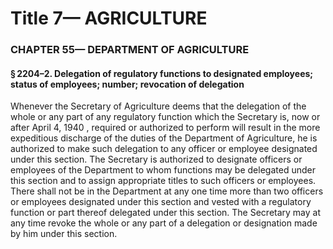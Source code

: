 
# Title 7— AGRICULTURE
### CHAPTER 55— DEPARTMENT OF AGRICULTURE
#### § 2204–2. Delegation of regulatory functions to designated employees; status of employees; number; revocation of delegation

Whenever the Secretary of Agriculture deems that the delegation of the whole or any part of any regulatory function which the Secretary is, now or after April 4, 1940 , required or authorized to perform will result in the more expeditious discharge of the duties of the Department of Agriculture, he is authorized to make such delegation to any officer or employee designated under this section. The Secretary is authorized to designate officers or employees of the Department to whom functions may be delegated under this section and to assign appropriate titles to such officers or employees. There shall not be in the Department at any one time more than two officers or employees designated under this section and vested with a regulatory function or part thereof delegated under this section. The Secretary may at any time revoke the whole or any part of a delegation or designation made by him under this section.
